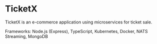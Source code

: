 # TicketX

TicketX is an e-commerce application using microservices for ticket sale. 

Frameworks: Node.js (Express), TypeScript, Kubernetes, Docker, NATS Streaming, MongoDB